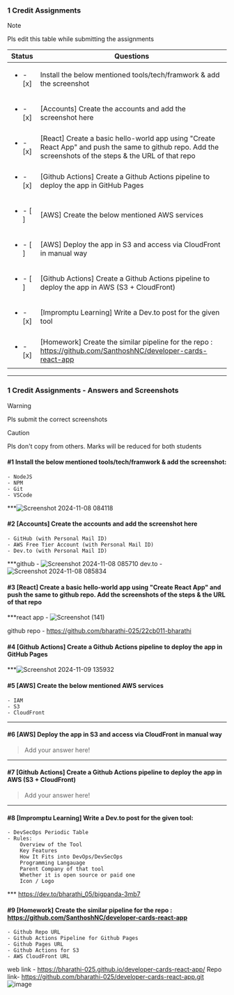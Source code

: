 ### 1 Credit Assignments

> [!NOTE]
> Pls edit this table while submitting the assignments

| Status         | Questions     | 
|----------------|---------------|
| <ul><li>- [x] </li></ul> | Install the below mentioned tools/tech/framwork & add the screenshot |
| <ul><li>- [x] </li></ul> | [Accounts] Create the accounts and add the screenshot here |
| <ul><li>- [x] </li></ul> | [React] Create a basic hello-world app using "Create React App" and push the same to github repo. Add the screenshots of the steps & the URL of that repo |
| <ul><li>- [x] </li></ul> | [Github Actions] Create a Github Actions pipeline to deploy the app in GitHub Pages |
| <ul><li>- [ ] </li></ul> | [AWS] Create the below mentioned AWS services |
| <ul><li>- [ ] </li></ul> | [AWS] Deploy the app in S3 and access via CloudFront in manual way  |
| <ul><li>- [ ] </li></ul> | [Github Actions] Create a Github Actions pipeline to deploy the app in AWS (S3 + CloudFront)  |
| <ul><li>- [x] </li></ul> | [Impromptu Learning] Write a Dev.to post for the given tool  |
| <ul><li>- [x] </li></ul> | [Homework] Create the similar pipeline for the repo : https://github.com/SanthoshNC/developer-cards-react-app  |

***

### 1 Credit Assignments - Answers and Screenshots

> [!WARNING]
> Pls submit the correct screenshots

> [!CAUTION]
> Pls don't copy from others. Marks will be reduced for both students

#### #1 Install the below mentioned tools/tech/framwork & add the screenshot:
	- NodeJS 
	- NPM 
	- Git
	- VSCode
***![Screenshot 2024-11-08 084118](https://github.com/user-attachments/assets/88558c5e-b105-448e-a1ec-70356eeeff43)

#### #2 [Accounts] Create the accounts and add the screenshot here
	- GitHub (with Personal Mail ID)
	- AWS Free Tier Account (with Personal Mail ID)
	- Dev.to (with Personal Mail ID)
***github - ![Screenshot 2024-11-08 085710](https://github.com/user-attachments/assets/3c7c7cbb-9ebb-4b2b-a577-ef557ba7deb5)
dev.to - ![Screenshot 2024-11-08 085834](https://github.com/user-attachments/assets/8be28a6b-ef0c-46c2-b5e0-3da43c0fbddb)


#### #3 [React] Create a basic hello-world app using "Create React App" and push the same to github repo. Add the screenshots of the steps & the URL of that repo

***react app - ![Screenshot (141)](https://github.com/user-attachments/assets/acbfd3df-b79e-4c7f-8f82-30a17ac361b1)

github repo - https://github.com/bharathi-025/22cb011-bharathi


#### #4 [Github Actions] Create a Github Actions pipeline to deploy the app in GitHub Pages

***![Screenshot 2024-11-09 135932](https://github.com/user-attachments/assets/f0bf3cb8-5004-4b58-b589-42470fd0d393)


#### #5 [AWS] Create the below mentioned AWS services
	- IAM
	- S3
	- CloudFront

***

#### #6 [AWS] Deploy the app in S3 and access via CloudFront in manual way
> Add your answer here!

***

#### #7 [Github Actions] Create a Github Actions pipeline to deploy the app in AWS (S3 + CloudFront)
> Add your answer here!

***

#### #8 [Impromptu Learning] Write a Dev.to post for the given tool:
	- DevSecOps Periodic Table
	- Rules:
		Overview of the Tool
		Key Features
		How It Fits into DevOps/DevSecOps
		Programming Langauage
		Parent Company of that tool
		Whether it is open source or paid one
		Icon / Logo
  
  
*** https://dev.to/bharathi_05/bigpanda-3mb7

#### #9 [Homework] Create the similar pipeline for the repo : https://github.com/SanthoshNC/developer-cards-react-app
	- Github Repo URL
	- Github Actions Pipeline for Github Pages
	- Github Pages URL
 	- Github Actions for S3
 	- AWS CloudFront URL

web link - https://bharathi-025.github.io/developer-cards-react-app/
Repo link- https://github.com/bharathi-025/developer-cards-react-app.git
![image](https://github.com/user-attachments/assets/ebd1d65d-a958-4713-bb2f-f799d797527c)

